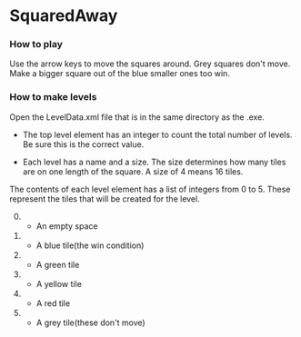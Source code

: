 # SquaredAway

### How to play
Use the arrow keys to move the squares around. Grey squares don't move. Make a bigger square out of the blue smaller ones too win.

### How to make levels
Open the LevelData.xml file that is in the same directory as the .exe.
* The top level element has an integer to count the total number of levels. Be sure this is the correct value.

* Each level has a name and a size. The size determines how many tiles are on one length of the square.
A size of 4 means 16 tiles.

The contents of each level element has a list of integers from 0 to 5. These represent the tiles that will be created
for the level.

0. - An empty space
1. - A blue tile(the win condition)
2. - A green tile
3. - A yellow tile
4. - A red tile
5. - A grey tile(these don't move)




